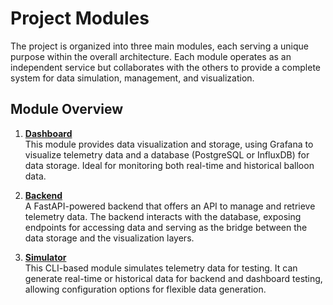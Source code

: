 # Project Modules

The project is organized into three main modules, each serving a unique purpose within the overall architecture.
Each module operates as an independent service but collaborates with the others to provide a complete system for data simulation, management, and visualization.

## Module Overview

1. **[Dashboard](./dashboard/README.md)**  
   This module provides data visualization and storage, using Grafana to visualize telemetry data and a database (PostgreSQL or InfluxDB) for data storage.
   Ideal for monitoring both real-time and historical balloon data.

2. **[Backend](./backend/README.md)**  
   A FastAPI-powered backend that offers an API to manage and retrieve telemetry data.
   The backend interacts with the database, exposing endpoints for accessing data and serving as the bridge between the data storage and the visualization layers.

3. **[Simulator](./simulator/README.md)**  
   This CLI-based module simulates telemetry data for testing.
   It can generate real-time or historical data for backend and dashboard testing, allowing configuration options for flexible data generation.
